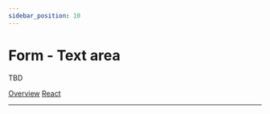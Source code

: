```yaml
---
sidebar_position: 10
---
```


# Form - Text area

TBD

<a href='./index.md'> Overview</a>
<a href='./react.md'> React</a>
__________________________________________________________________________________